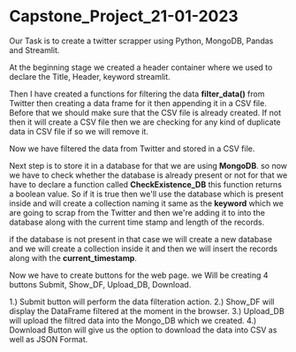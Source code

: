 # Capstone_Project_21-01-2023
Our Task is to create a twitter scrapper using Python, MongoDB, Pandas and Streamlit.

At the beginning stage we created a header container where we used to declare the Title, Header, keyword streamlit. 

Then I have created a functions for filtering the data **filter_data()** from Twitter then creating a data frame for it then appending it in a CSV file.
Before that we should make sure that the CSV file is already created. If not then it will create a CSV file then we are checking for any kind of duplicate data in CSV file if so we will remove it.

Now we have filtered the data from Twitter and stored in a CSV file.

Next step is to store it in a database for that we are using **MongoDB**. so now we have to check whether the database is already present or not for that we have to declare a function called **CheckExistence_DB** this function returns a boolean value. So if it is true then we'll use the database which is present inside and will create a collection naming it same as the **keyword** which we are going to scrap from the Twitter and then we're adding it to into the database along with the current time stamp and length of the records.

if the database is not present in that case we will create a new database and we will create a collection inside it and then we will insert the records along with the **current_timestamp**.

Now we have to create buttons for the web page. we Will be creating 4 buttons Submit, Show_DF, Upload_DB, Download. 

1.) Submit button will perform the data filteration action.
2.) Show_DF will display the DataFrame filtered at the moment in the browser.
3.) Upload_DB will upload the filtred data into the Mongo_DB which we created.
4.) Download Button will give us the option to download the data into CSV as well as JSON Format.
